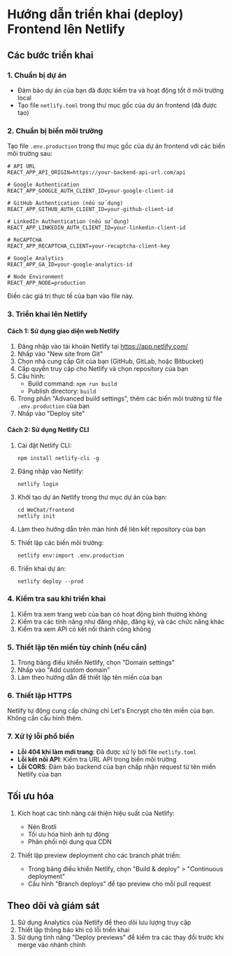 # Hướng dẫn triển khai (deploy) Frontend lên Netlify

## Các bước triển khai

### 1. Chuẩn bị dự án

- Đảm bảo dự án của bạn đã được kiểm tra và hoạt động tốt ở môi trường local
- Tạo file `netlify.toml` trong thư mục gốc của dự án frontend (đã được tạo)

### 2. Chuẩn bị biến môi trường

Tạo file `.env.production` trong thư mục gốc của dự án frontend với các biến môi trường sau:

```
# API URL
REACT_APP_API_ORIGIN=https://your-backend-api-url.com/api

# Google Authentication
REACT_APP_GOOGLE_AUTH_CLIENT_ID=your-google-client-id

# GitHub Authentication (nếu sử dụng)
REACT_APP_GITHUB_AUTH_CLIENT_ID=your-github-client-id

# LinkedIn Authentication (nếu sử dụng)
REACT_APP_LINKEDIN_AUTH_CLIENT_ID=your-linkedin-client-id

# ReCAPTCHA
REACT_APP_RECAPTCHA_CLIENT=your-recaptcha-client-key

# Google Analytics
REACT_APP_GA_ID=your-google-analytics-id

# Node Environment
REACT_APP_NODE=production
```

Điền các giá trị thực tế của bạn vào file này.

### 3. Triển khai lên Netlify

#### Cách 1: Sử dụng giao diện web Netlify

1. Đăng nhập vào tài khoản Netlify tại https://app.netlify.com/
2. Nhấp vào "New site from Git"
3. Chọn nhà cung cấp Git của bạn (GitHub, GitLab, hoặc Bitbucket)
4. Cấp quyền truy cập cho Netlify và chọn repository của bạn
5. Cấu hình:
   - Build command: `npm run build`
   - Publish directory: `build`
6. Trong phần "Advanced build settings", thêm các biến môi trường từ file `.env.production` của bạn
7. Nhấp vào "Deploy site"

#### Cách 2: Sử dụng Netlify CLI

1. Cài đặt Netlify CLI:
   ```
   npm install netlify-cli -g
   ```

2. Đăng nhập vào Netlify:
   ```
   netlify login
   ```

3. Khởi tạo dự án Netlify trong thư mục dự án của bạn:
   ```
   cd WeChat/frontend
   netlify init
   ```

4. Làm theo hướng dẫn trên màn hình để liên kết repository của bạn
5. Thiết lập các biến môi trường:
   ```
   netlify env:import .env.production
   ```

6. Triển khai dự án:
   ```
   netlify deploy --prod
   ```

### 4. Kiểm tra sau khi triển khai

1. Kiểm tra xem trang web của bạn có hoạt động bình thường không
2. Kiểm tra các tính năng như đăng nhập, đăng ký, và các chức năng khác
3. Kiểm tra xem API có kết nối thành công không

### 5. Thiết lập tên miền tùy chỉnh (nếu cần)

1. Trong bảng điều khiển Netlify, chọn "Domain settings"
2. Nhấp vào "Add custom domain"
3. Làm theo hướng dẫn để thiết lập tên miền của bạn

### 6. Thiết lập HTTPS

Netlify tự động cung cấp chứng chỉ Let's Encrypt cho tên miền của bạn. Không cần cấu hình thêm.

### 7. Xử lý lỗi phổ biến

- **Lỗi 404 khi làm mới trang**: Đã được xử lý bởi file `netlify.toml`
- **Lỗi kết nối API**: Kiểm tra URL API trong biến môi trường
- **Lỗi CORS**: Đảm bảo backend của bạn chấp nhận request từ tên miền Netlify của bạn

## Tối ưu hóa

1. Kích hoạt các tính năng cải thiện hiệu suất của Netlify:
   - Nén Brotli
   - Tối ưu hóa hình ảnh tự động
   - Phân phối nội dung qua CDN

2. Thiết lập preview deployment cho các branch phát triển:
   - Trong bảng điều khiển Netlify, chọn "Build & deploy" > "Continuous deployment"
   - Cấu hình "Branch deploys" để tạo preview cho mỗi pull request

## Theo dõi và giám sát

1. Sử dụng Analytics của Netlify để theo dõi lưu lượng truy cập
2. Thiết lập thông báo khi có lỗi triển khai
3. Sử dụng tính năng "Deploy previews" để kiểm tra các thay đổi trước khi merge vào nhánh chính 